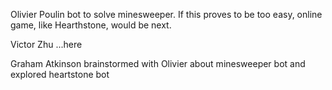 Olivier Poulin
bot to solve minesweeper. If this proves to be too easy, online game, like Hearthstone, would be next.

Victor Zhu
...here

Graham Atkinson
brainstormed with Olivier about minesweeper bot and explored heartstone bot
